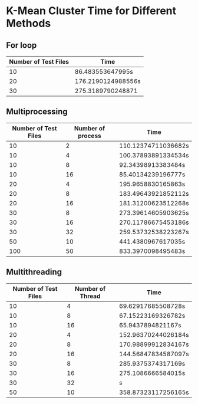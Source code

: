# K-Mean Cluster Time for Different Methods

## For loop

|Number of Test Files|Time|
|-----|----|
|10|86.483553647995s|
|20|176.2190124988556s|
|30|275.3189790248871|

## Multiprocessing

|Number of Test Files|Number of process|Time|
|----|---|---|
|10|2|110.12374711036682s|
|10|4|100.37893891334534s|
|10|8|92.34398913383484s|
|10|16|85.40134239196777s|
|20|4|195.9658830165863s|
|20|8|183.49643921852112s|
|20|16|181.31200623512268s|
|30|8|273.39614605903625s|
|30|16|270.11786675453186s|
|30|32|259.53732538223267s|
|50|10|441.4380967617035s
|100|50|833.3970098495483s|

## Multithreading
|Number of Test Files|Number of Thread|Time|
|---|---|---|
|10|4|69.62917685508728s|
|10|8|67.15223169326782s|
|10|16|65.9437894821167s|
|20|4|152.96370244026184s|
|20|8|170.98899912834167s|
|20|16|144.56847834587097s|
|30|8|285.9375374317169s|
|30|16|275.1086666584015s|
|30|32|s|
|50|10|358.87323117256165s|

